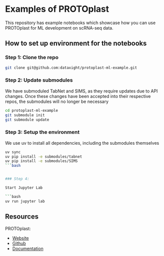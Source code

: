 # Examples of PROTOplast

This repository has example notebooks which showcase how you can use PROTOplast for ML development on scRNA-seq data.

## How to set up environment for the notebooks

### Step 1: Clone the repo

```bash
git clone git@github.com:dataxight/protoplast-ml-example.git
```


### Step 2: Update submodules

We have submoduled TabNet and SIMS, as they require updates due to API changes.  Once these changes have been accepted into their respective repos, the submodules will no longer be necessary

```bash
cd protoplast-ml-example
git submodule init
git submodule update
```

### Step 3: Setup the environment

We use uv to install all dependencies, including the submodules themselves
```bash
uv sync
uv pip install -e submodules/tabnet
uv pip install -e submodules/SIMS
```bash


### Step 4: 

Start Jupyter Lab

```bash
uv run jupyter lab
```

## Resources

PROTOplast:

- [Website](https://wwww.dataxight.com/services/protoplast)
- [Github](https://github.com/dataxight/protoplast)
- [Documentation](https://protoplast.dataxight.com)
